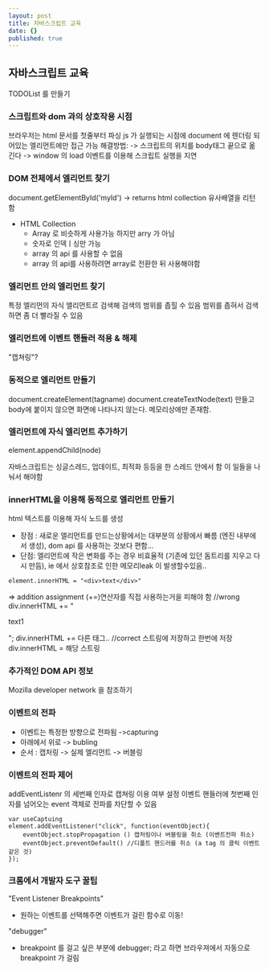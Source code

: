 ```yaml
---
layout: post
title: 자바스크립트 교육
date: {}
published: true
---
```

## 자바스크립트 교육
TODOList 를 만들기

### 스크립트와 dom 과의 상호작용 시점 
브라우저는 html 문서를 첫줄부터 파싱
js 가 실행되는 시점에 document 에 렌더링 되어있는 엘리먼트에만 접근 가능 
해결방법: 
-> 스크립트의 위치를 body태그 끝으로 옮긴다 
-> window 의 load 이벤트를 이용해 스크립트 실행을 지연 

### DOM 전체에서 엘리먼트 찾기 
document.getElementById('myId') -> returns html collection 
유사배열을 리턴함 

- HTML Collection
	- Array 로 비슷하게 사용가능 하지만 arry 가 아님
    - 숫자로 인덱ㅣ싱만 가능
    - array 의 api 를 사용할 수 없음
    - array 의 api를 사용하려면 array로 전환한 뒤 사용해야함
### 엘리먼트 안의 엘리먼트 찾기 
특정 엘리먼의 자식 앨리먼트르 검색해 검색의 범위를 좁힐 수 있음 
범위를 좁혀서 검색 하면 좀 더 빨라질 수 있음 

### 엘리먼트에 이벤트 핸들러 적용 & 해제 
"캡쳐링"? 

### 동적으로 엘리먼트 만들기 
document.createElement(tagname)
document.createTextNode(text)
만들고 body에 붙이지 않으면 화면에 나타나지 않는다. 메모리상에만 존재함.

### 엘리먼트에 자식 엘리먼트 추가하기 
element.appendChild(node)

자바스크립트는 싱글스레드, 업데이트, 최적화 등등을 한 스레드 안에서 함 
이 일들을 나눠서 해야함

### innerHTML을 이용해 동적으로 엘리먼트 만들기 
html 텍스트를 이용해 자식 노드를 생성 
- 장점 : 새로운 엘리먼트를 만드는상황에서는 대부분의 상황에서 빠름 (엔진 내부에서 생성), dom api 를 사용하는 것보다 편함...
- 단점: 엘리먼트에 작은 변화를 주는 경우 비효율적 (기존에 있던 돔트리를 지우고 다시 만듬), ie 에서 상호참조로 인한 메모리leak 이 발생할수있음..
```
element.innerHTML = "<div>text</div>"
```
=> addition assignment (+=)연산자를 직접 사용하는거을 피해야 함
//wrong
div.innerHTML += "<p>text1</p>";
div.innerHTML += 다른 태그..
//correct
스트링에 저장하고 한번에 저장
div.innerHTML = 해당 스트링 

### 추가적인 DOM API 정보
Mozilla developer network 을 참조하기 

### 이벤트의 전파
- 이벤트는 특정한 방향으로 전파됨 ->capturing
- 아래에서 위로 -> bubling 
- 순서 : 캡처링 -> 실제 엘리먼트 -> 버블링 

### 이벤트의 전파 제어 
addEventListenr 의 세번째 인자로 캡쳐링 이용 여부 설정
이벤트 핸들러에 첫번째 인자를 넘어오는 event 객체로 전파를 차단할 수 있음
```
var useCaptuing 
element.addEventListener("click", function(eventObject){
	eventObject.stopPropagation () 캡처링이나 버블링을 취소 (이벤트전파 취소)
	eventObject.preventDefault() //디폴트 핸드러를 취소 (a tag 의 클릭 이벤트 같은 것)
});
```
### 크롬에서 개발자 도구 꿀팁
"Event Listener Breakpoints"
- 원하는 이벤트를 선택해주면 이벤트가 걸린 함수로 이동!

"debugger"
- breakpoint 를 걸고 싶은 부분에 debugger; 라고 하면 브라우져에서 자동으로 breakpoint 가 걸림